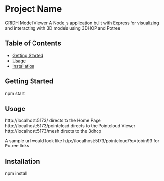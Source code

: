 # Project Name
GRIDH Model Viewer
A Node.js application built with Express for visualizing and interacting with 3D models using 3DHOP and Potree

## Table of Contents
- [Getting Started](#getting-started)
- [Usage](#usage)
- [Installation](#installation)

## Getting Started

npm start

## Usage

http://localhost:5173/ directs to the Home Page
http://localhost:5173/pointcloud directs to the Pointcloud Viewer
http://localhost:5173/mesh directs to the 3dhop 

A sample url would look like http://localhost:5173/pointcloud/?q=tobin93 for Potree links

## Installation

npm install

